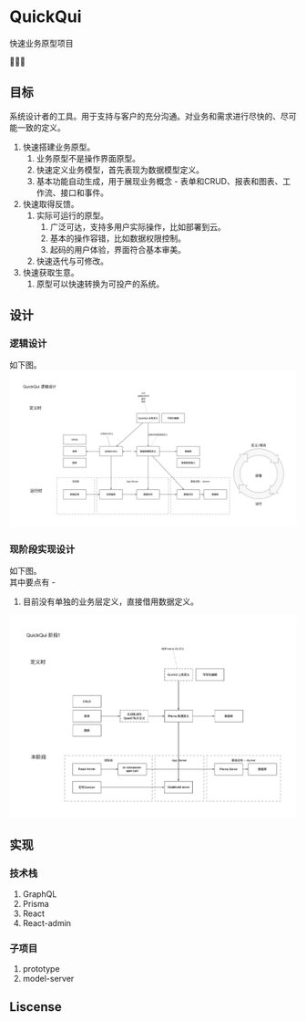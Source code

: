 # QuickQui

快速业务原型项目

🥚🐣🐥

## 目标

系统设计者的工具。用于支持与客户的充分沟通。对业务和需求进行尽快的、尽可能一致的定义。

1. 快速搭建业务原型。
   1. 业务原型不是操作界面原型。
   2. 快速定义业务模型，首先表现为数据模型定义。
   3. 基本功能自动生成，用于展现业务概念 - 表单和CRUD、报表和图表、工作流、接口和事件。
2. 快速取得反馈。
   1. 实际可运行的原型。
      1. 广泛可达，支持多用户实际操作，比如部署到云。
      2. 基本的操作容错，比如数据权限控制。
      3. 起码的用户体验，界面符合基本审美。
   2. 快速迭代与可修改。
3. 快速获取生意。
   1. 原型可以快速转换为可投产的系统。

## 设计

### 逻辑设计

如下图。
![QuickQui 逻辑设计](/doc/QuickQui%20逻辑设计.png)

### 现阶段实现设计

如下图。  
其中要点有 - 

1. 目前没有单独的业务层定义，直接借用数据定义。


![QuickQui 阶段1](/doc/QuickQui%20阶段1.png)

## 实现

### 技术栈

1. GraphQL
2. Prisma
2. React
3. React-admin

### 子项目

1. prototype
2. model-server

## Liscense
